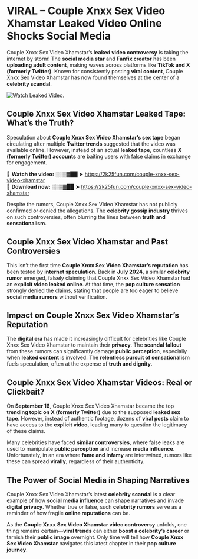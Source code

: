 # VIRAL – Couple Xnxx Sex Video Xhamstar Leaked Video Online Shocks Social Media 

Couple Xnxx Sex Video Xhamstar’s **leaked video controversy** is taking the internet by storm! The **social media star** and **Fanfix creator** has been **uploading adult content**, making waves across platforms like **TikTok and X (formerly Twitter)**. Known for consistently posting **viral content**, Couple Xnxx Sex Video Xhamstar has now found themselves at the center of a **celebrity scandal**.  

[![Watch Leaked Video.](https://miro.medium.com/v2/resize:fit:828/format:webp/1*cilzJN44JGOrTw9NJCrNHA.gif "Watch Leaked Video")](https://2k25fun.com/couple-xnxx-sex-video-xhamstar)

## **Couple Xnxx Sex Video Xhamstar Leaked Tape: What’s the Truth?**  
Speculation about **Couple Xnxx Sex Video Xhamstar’s sex tape** began circulating after multiple **Twitter trends** suggested that the video was available online. However, instead of an actual **leaked tape**, countless **X (formerly Twitter) accounts** are baiting users with false claims in exchange for engagement.  

🔹 **Watch the video:** ░░▒▓██ ➤ https://2k25fun.com/couple-xnxx-sex-video-xhamstar  
🔹 **Download now:** ░░▒▓██ ➤ https://2k25fun.com/couple-xnxx-sex-video-xhamstar  

Despite the rumors, Couple Xnxx Sex Video Xhamstar has not publicly confirmed or denied the allegations. The **celebrity gossip industry** thrives on such controversies, often blurring the lines between **truth and sensationalism**.  

## **Couple Xnxx Sex Video Xhamstar and Past Controversies**  
This isn’t the first time **Couple Xnxx Sex Video Xhamstar’s reputation** has been tested by **internet speculation**. Back in **July 2024**, a similar **celebrity rumor** emerged, falsely claiming that Couple Xnxx Sex Video Xhamstar had an **explicit video leaked online**. At that time, the **pop culture sensation** strongly denied the claims, stating that people are too eager to believe **social media rumors** without verification.  

## **Impact on Couple Xnxx Sex Video Xhamstar’s Reputation**  
The **digital era** has made it increasingly difficult for celebrities like Couple Xnxx Sex Video Xhamstar to maintain their **privacy**. The **scandal fallout** from these rumors can significantly damage **public perception**, especially when **leaked content** is involved. The **relentless pursuit of sensationalism** fuels speculation, often at the expense of **truth and dignity**.  

## **Couple Xnxx Sex Video Xhamstar Videos: Real or Clickbait?**  
On **September 16**, Couple Xnxx Sex Video Xhamstar became the top **trending topic on X (formerly Twitter)** due to the supposed **leaked sex tape**. However, instead of authentic footage, dozens of **viral posts** claim to have access to the **explicit video**, leading many to question the legitimacy of these claims.  

Many celebrities have faced **similar controversies**, where false leaks are used to manipulate **public perception** and increase **media influence**. Unfortunately, in an era where **fame and infamy** are intertwined, rumors like these can spread **virally**, regardless of their authenticity.  

## **The Power of Social Media in Shaping Narratives**  
Couple Xnxx Sex Video Xhamstar’s latest **celebrity scandal** is a clear example of how **social media influence** can shape narratives and invade **digital privacy**. Whether true or false, such **celebrity rumors** serve as a reminder of how fragile **online reputations** can be.  

As the **Couple Xnxx Sex Video Xhamstar video controversy** unfolds, one thing remains certain—**viral trends** can either **boost a celebrity’s career** or tarnish their **public image** overnight. Only time will tell how **Couple Xnxx Sex Video Xhamstar** navigates this latest chapter in their **pop culture journey**. 